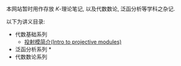 本网站暂时用作存放 $K$-理论笔记, 以及代数数论, 泛函分析等学科之杂记. 

以下为讲义目录:

* 代数基础系列
  * [投射模简介(Intro to projective modules)](https://czhang271828.github.io/z/K-notes/Intro%20to%20proj%20mod/Introduction%20to%20projective%20modules.pdf)
* 泛函分析系列
  * 
* 代数数论系列